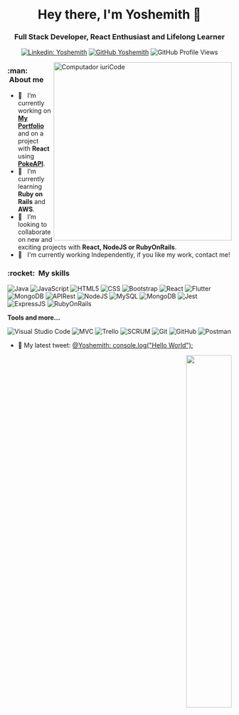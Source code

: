 <h1 align="center">Hey there, I'm Yoshemith 👋</h1>

<h3 align="center">Full Stack Developer, React Enthusiast and Lifelong Learner</h3>

<div align="center">
  
[![Linkedin: Yoshemith](https://img.shields.io/badge/-Yoshemith-blue?style=flat-square&logo=Linkedin&logoColor=white&link=https://www.linkedin.com/in/yoshemith/)](https://www.linkedin.com/in/yoshemith/)
[![GitHub Yoshemith]( https://img.shields.io/github/followers/Yoshemith?label=follow&style=social)](https://github.com/Yoshemith/)
![GitHub Profile Views](https://komarev.com/ghpvc/?username=Yoshemith&color=006bed)

</div>

<img src="https://raw.githubusercontent.com/MicaelliMedeiros/micaellimedeiros/master/image/computer-illustration.png" min-width="400px" max-width="400px" width="400px" align="right" alt="Computador iuriCode">

<h3> :man: &nbsp;About me </h3>

- 🔭 &nbsp; I’m currently working on <a href="https://www.yoshemith.com">**My Portfolio**</a> and on a project with **React** using <a href="https://pokeapi.co/">**PokeAPI**</a>.
- 🌱 &nbsp; I’m currently learning **Ruby on Rails** and **AWS**.
- 👯 &nbsp; I’m looking to collaborate on new and exciting projects with **React, NodeJS or RubyOnRails**.
- 💼 &nbsp; I'm currently working Independently, if you like my work, contact me!

<!-- 
- 🤔 I’m looking for help with ...
- 💬 Ask me about ...
- 📫 How to reach me: ...
- 😄 Pronouns: ...
- ⚡ Fun fact: ...
-->

<h3> :rocket: &nbsp;My skills </h3>

  ![Java](https://img.shields.io/badge/-Java-333333?style=flat&logo=Java&logoColor=007396)
  ![JavaScript](https://img.shields.io/badge/-JavaScript-333333?style=flat&logo=javascript)
  ![HTML5](https://img.shields.io/badge/-HTML5-333333?style=flat&logo=HTML5)
  ![CSS](https://img.shields.io/badge/-CSS-333333?style=flat&logo=CSS3&logoColor=1572B6)
  ![Bootstrap](https://img.shields.io/badge/-Bootstrap-333333?style=flat&logo=bootstrap)
  ![React](https://img.shields.io/badge/-React-333333?style=flat&logo=react)
  ![Flutter](https://img.shields.io/badge/-Flutter-333333?style=flat&logo=Flutter)
  ![MongoDB](https://img.shields.io/badge/-PHP-333333?style=flat&logo=php)
  ![APIRest](https://img.shields.io/badge/-APIRest-333333?style=flat&logo=api)
  ![NodeJS](https://img.shields.io/badge/-NodeJS-333333?style=flat&logo=node.js)
  ![MySQL](https://img.shields.io/badge/-MySQL-333333?style=flat&logo=mysql)
  ![MongoDB](https://img.shields.io/badge/-MongoDB-333333?style=flat&logo=mongodb)
  ![Jest](https://img.shields.io/badge/-Jest-333333?style=flat&logo=jest)
  ![ExpressJS](https://img.shields.io/badge/-ExpressJS-333333?style=flat&logo=express)
  ![RubyOnRails](https://img.shields.io/badge/-RubyOnRails-333333?style=flat&logo=rubyonrails)

**Tools and more...**

  ![Visual Studio Code](https://img.shields.io/badge/-Visual%20Studio%20Code-333333?style=flat&logo=visual-studio-code&logoColor=007ACC)
  ![MVC](https://img.shields.io/badge/-MVC-333333?style=flat&logo=mvc)
  ![Trello](https://img.shields.io/badge/-Trello-333333?style=flat&logo=trello&logoColor=007ACC)
  ![SCRUM](https://img.shields.io/badge/-SCRUM-333333?style=flat&logo=scrumalliance)
  ![Git](https://img.shields.io/badge/-Git-333333?style=flat&logo=git)
  ![GitHub](https://img.shields.io/badge/-GitHub-333333?style=flat&logo=github)
  ![Postman](https://img.shields.io/badge/-Postman-333333?style=flat&logo=postman)

- 💬 My latest tweet: [@Yoshemith: console.log("Hello World");](https://twitter.com/Yoshemith/status/1456032893965324296)

<div align="right">
  <a href="https://github.com/Yoshemith">
    <img width="45%" src="https://github-readme-streak-stats.herokuapp.com/?user=Yoshemith&theme=tokyonight" />
  </a>
</div>
